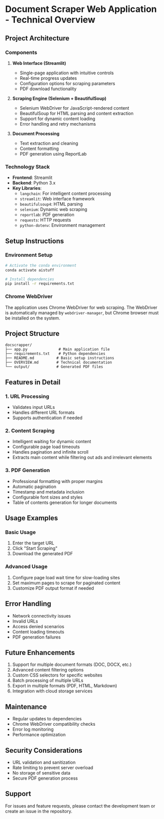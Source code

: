 # Document Scraper Web Application - Technical Overview

## Project Architecture

### Components
1. **Web Interface (Streamlit)**
   - Single-page application with intuitive controls
   - Real-time progress updates
   - Configuration options for scraping parameters
   - PDF download functionality

2. **Scraping Engine (Selenium + BeautifulSoup)**
   - Selenium WebDriver for JavaScript-rendered content
   - BeautifulSoup for HTML parsing and content extraction
   - Support for dynamic content loading
   - Error handling and retry mechanisms

3. **Document Processing**
   - Text extraction and cleaning
   - Content formatting
   - PDF generation using ReportLab

### Technology Stack
- **Frontend**: Streamlit
- **Backend**: Python 3.x
- **Key Libraries**:
  - `langchain`: For intelligent content processing
  - `streamlit`: Web interface framework
  - `beautifulsoup4`: HTML parsing
  - `selenium`: Dynamic web scraping
  - `reportlab`: PDF generation
  - `requests`: HTTP requests
  - `python-dotenv`: Environment management

## Setup Instructions

### Environment Setup
```bash
# Activate the conda environment
conda activate aistuff

# Install dependencies
pip install -r requirements.txt
```

### Chrome WebDriver
The application uses Chrome WebDriver for web scraping. The WebDriver is automatically managed by `webdriver-manager`, but Chrome browser must be installed on the system.

## Project Structure
```
docscrapper/
├── app.py              # Main application file
├── requirements.txt    # Python dependencies
├── README.md          # Basic setup instructions
├── OVERVIEW.md        # Technical documentation
└── output/            # Generated PDF files
```

## Features in Detail

### 1. URL Processing
- Validates input URLs
- Handles different URL formats
- Supports authentication if needed

### 2. Content Scraping
- Intelligent waiting for dynamic content
- Configurable page load timeouts
- Handles pagination and infinite scroll
- Extracts main content while filtering out ads and irrelevant elements

### 3. PDF Generation
- Professional formatting with proper margins
- Automatic pagination
- Timestamp and metadata inclusion
- Configurable font sizes and styles
- Table of contents generation for longer documents

## Usage Examples

### Basic Usage
1. Enter the target URL
2. Click "Start Scraping"
3. Download the generated PDF

### Advanced Usage
1. Configure page load wait time for slow-loading sites
2. Set maximum pages to scrape for paginated content
3. Customize PDF output format if needed

## Error Handling
- Network connectivity issues
- Invalid URLs
- Access denied scenarios
- Content loading timeouts
- PDF generation failures

## Future Enhancements
1. Support for multiple document formats (DOC, DOCX, etc.)
2. Advanced content filtering options
3. Custom CSS selectors for specific websites
4. Batch processing of multiple URLs
5. Export in multiple formats (PDF, HTML, Markdown)
6. Integration with cloud storage services

## Maintenance
- Regular updates to dependencies
- Chrome WebDriver compatibility checks
- Error log monitoring
- Performance optimization

## Security Considerations
- URL validation and sanitization
- Rate limiting to prevent server overload
- No storage of sensitive data
- Secure PDF generation process

## Support
For issues and feature requests, please contact the development team or create an issue in the repository.
